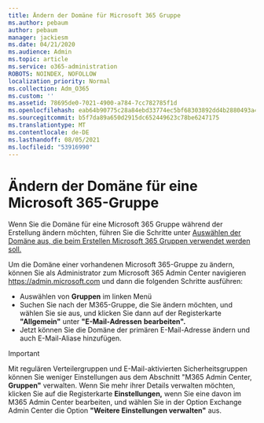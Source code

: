 ```yaml
---
title: Ändern der Domäne für Microsoft 365 Gruppe
ms.author: pebaum
author: pebaum
manager: jackiesm
ms.date: 04/21/2020
ms.audience: Admin
ms.topic: article
ms.service: o365-administration
ROBOTS: NOINDEX, NOFOLLOW
localization_priority: Normal
ms.collection: Adm_O365
ms.custom: ''
ms.assetid: 78695de0-7021-4900-a784-7cc782785f1d
ms.openlocfilehash: eab64b90775c28a84ebd33774ec5bf68303892dd4b2880493a4b236d9d8993d0
ms.sourcegitcommit: b5f7da89a650d2915dc652449623c78be6247175
ms.translationtype: MT
ms.contentlocale: de-DE
ms.lasthandoff: 08/05/2021
ms.locfileid: "53916990"
---
```

# <a name="change-the-domain-for-a-microsoft-365-group"></a>Ändern der Domäne für eine Microsoft 365-Gruppe

Wenn Sie die Domäne für eine Microsoft 365 Gruppe während der Erstellung ändern möchten, führen Sie die Schritte unter [Auswählen der Domäne aus, die beim Erstellen Microsoft 365 Gruppen verwendet werden soll.](https://docs.microsoft.com/microsoft-365/admin/create-groups/choose-domain-to-create-groups)

Um die Domäne einer vorhandenen Microsoft 365-Gruppe zu ändern, können Sie als Administrator zum Microsoft 365 Admin Center navigieren https://admin.microsoft.com und dann die folgenden Schritte ausführen:

- Auswählen von **Gruppen** im linken Menü
- Suchen Sie nach der M365-Gruppe, die Sie ändern möchten, und wählen Sie sie aus, und klicken Sie dann auf der Registerkarte **"Allgemein"** unter **"E-Mail-Adressen** **bearbeiten".**
- Jetzt können Sie die Domäne der primären E-Mail-Adresse ändern und auch E-Mail-Aliase hinzufügen.

> [!IMPORTANT]
> Mit regulären Verteilergruppen und E-Mail-aktivierten Sicherheitsgruppen können Sie weniger Einstellungen aus dem Abschnitt "M365 Admin Center, **Gruppen"** verwalten. Wenn Sie mehr ihrer Details verwalten möchten, klicken Sie auf die Registerkarte **Einstellungen,** wenn Sie eine davon im M365 Admin Center bearbeiten, und wählen Sie in der Option Exchange Admin Center die Option **"Weitere Einstellungen verwalten"** aus.